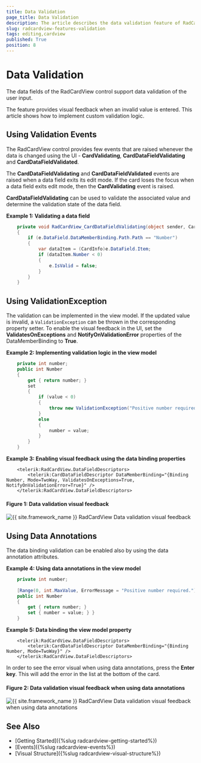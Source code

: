 ```yaml
---
title: Data Validation
page_title: Data Validation
description: The article describes the data validation feature of RadCardView.
slug: radcardview-features-validation
tags: editing,cardview
published: True
position: 8
---
```


# Data Validation

The data fields of the RadCardView control support data validation of the user input. 

The feature provides visual feedback when an invalid value is entered. This article shows how to implement custom validation logic.

## Using Validation Events

The RadCardView control provides few events that are raised whenever the data is changed using the UI - __CardValidating__, __CardDataFieldValidating__ and __CardDataFieldValidated__.

The __CardDataFieldValidating__ and __CardDataFieldValidated__ events are raised when a data field exits its edit mode. If the card loses the focus when a data field exits edit mode, then the __CardValidating__ event is raised.

__CardDataFieldValidating__ can be used to validate the associated value and determine the validation state of the data field.

__Example 1: Validating a data field__
```C#
	private void RadCardView_CardDataFieldValidating(object sender, CardDataFieldValidatingEventArgs e)
	{
		if (e.DataField.DataMemberBinding.Path.Path == "Number")
		{
			var dataItem = (CardInfo)e.DataField.Item;
			if (dataItem.Number < 0)
			{
				e.IsValid = false;
			}
		}
	}
```

## Using ValidationException

The validation can be implemented in the view model. If the updated value is invalid, a `ValidationException` can be thrown in the corresponding property setter. To enable the visual feedback in the UI, set the __ValidatesOnExceptions__ and __NotifyOnValidationError__ properties of the DataMemberBinding to __True__.

__Example 2: Implementing validation logic in the view model__
```C#
	private int number;
	public int Number
	{
		get { return number; }
		set
		{
			if (value < 0)
			{
				throw new ValidationException("Positive number required.");
			}
			else
			{
				number = value;
			}
		}
	}
```

__Example 3: Enabling visual feedback using the data binding properties__
```XAML
	<telerik:RadCardView.DataFieldDescriptors>              
		<telerik:CardDataFieldDescriptor DataMemberBinding="{Binding Number, Mode=TwoWay, ValidatesOnExceptions=True, NotifyOnValidationError=True}" />
	</telerik:RadCardView.DataFieldDescriptors>
```

#### Figure 1: Data validation visual feedback
![{{ site.framework_name }} RadCardView Data validation visual feedback](images/radcardview-features-validation-0.png)

## Using Data Annotations

The data binding validation can be enabled also by using the data annotation attributes.

__Example 4: Using data annotations in the view model__
```C#
	private int number;
	
	[Range(0, int.MaxValue, ErrorMessage = "Positive number required.")]
	public int Number
	{
		get { return number; }
		set { number = value; } }
	}
```

__Example 5: Data binding the view model property__
```XAML
	<telerik:RadCardView.DataFieldDescriptors>              
		<telerik:CardDataFieldDescriptor DataMemberBinding="{Binding Number, Mode=TwoWay}" />
	</telerik:RadCardView.DataFieldDescriptors>
```

In order to see the error visual when using data annotations, press the __Enter key__. This will add the error in the list at the bottom of the card.

#### Figure 2: Data validation visual feedback when using data annotations
![{{ site.framework_name }} RadCardView Data validation visual feedback when using data annotations](images/radcardview-features-validation-1.png)

## See Also
* [Getting Started]({%slug radcardview-getting-started%})
* [Events]({%slug radcardview-events%})
* [Visual Structure]({%slug radcardview-visual-structure%})

